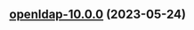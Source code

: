 

## [openldap-10.0.0](https://github.com/succelle/charts/compare/openldap-9.0.9...openldap-10.0.0) (2023-05-24)

